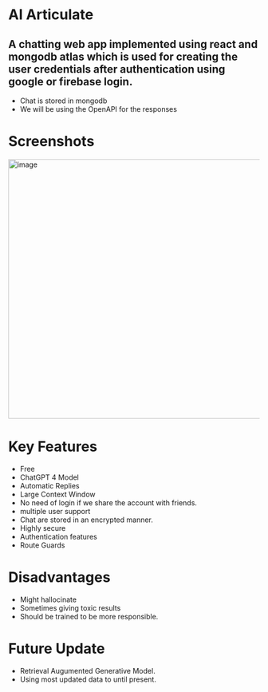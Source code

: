 # AI Articulate
## A chatting web app implemented using react and mongodb atlas which is used for creating the user credentials after authentication using google or firebase login.
- Chat is stored in mongodb
- We will be using the OpenAPI for the responses
# Screenshots
<img width="800" height="520" alt="image" src="https://github.com/user-attachments/assets/e891b435-9705-49e8-abb3-bebd8df6eacd" />

  # Key Features
  - Free
  - ChatGPT 4 Model
  - Automatic Replies
  - Large Context Window
  - No need of login if we share the account with friends.
  - multiple user support
  - Chat are stored in an encrypted manner.
  - Highly secure
  - Authentication features
  - Route Guards
  # Disadvantages
  - Might hallocinate
  - Sometimes giving toxic results
  - Should be trained to be more responsible.
 
  # Future Update
  - Retrieval Augumented Generative Model.
  - Using most updated data to until present.
